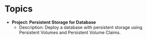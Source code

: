 # Topics

- **Project: Persistent Storage for Database**
  - Description: Deploy a database with persistent storage using Persistent Volumes and Persistent Volume Claims.
